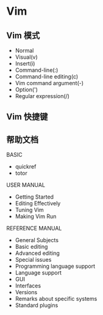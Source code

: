 # Vim

## Vim 模式

- Normal
- Visual(v)
- Insert(i)
- Command-line(:)
- Command-line editing(c)
- Vim command argument(-)
- Option(')
-  Regular expression(/)

## Vim 快捷键

## 帮助文档
BASIC
- quickref
- totor

USER MANUAL
- Getting Started
- Editing Effectively
- Tuning Vim
- Making Vim Run

REFERENCE MANUAL
- General Subjects
- Basic editing
- Advanced editing
- Special issues
- Programming language support
- Language support
- GUI
- Interfaces
- Versions
- Remarks about specific systems
- Standard plugins
